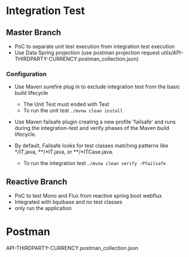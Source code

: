 # Integration Test
## Master Branch
* PoC to separate unit test execution from  integration test execution
* Use Data Spring projection (use postman projection request utils/API-THIRDPARTY-CURRENCY.postman_collection.json)

### Configuration
 * Use Maven surefire plug in to exclude integration test from the basic build lifecycle
   * The Unit Test must ended with Test 
   * To run the unit test  ``./mvnw clean install``

* Use Maven failsafe plugin creating a new profile 'failsafe' and runs during the integration-test and verify phases of the Maven build lifecycle.  
* By default, Failsafe looks for test classes matching patterns like **/IT*.java, **/*IT.java, or **/*ITCase.java. 
  *  To run the integration test  ``./mvnw clean verify -Pfailsafe``


## Reactive Branch
* PoC to test Mono and Flux from reactive spring boot webflux
* Integrated with liquibase and no test classes
* only run the application

# Postman
API-THIRDPARTY-CURRENCY.postman_collection.json


